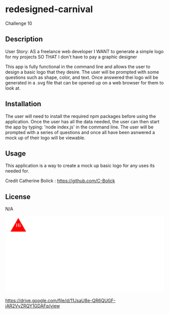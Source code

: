 # redesigned-carnival
Challenge 10
## Description

User Story:
AS a freelance web developer
I WANT to generate a simple logo for my projects
SO THAT I don't have to pay a graphic designer

This app is fully functional in the command line and allows the user to design a basic logo that they desire.
The user will be prompted with some questions such as shape, color, and text. Once answered thei logo will be
generated in a .svg file that can be opened up on a web browser for them to look at.

## Installation

The user will need to install the required npm packages before using the application.
Once the user has all the data needed, the user can then start the app by typing: 'node index.js'
in the command line. The user will be prompted with a series of questions and once all have been asnwered
a mock up of their logo will be viewable.

## Usage

This application is a way to create a mock up basic logo for any uses its needed for.

Credit
Catherine Bolick : https://github.com/C-Bolick
## License

N/A

![Alt text](<Screenshot 2023-08-06 110300.png>)

https://drive.google.com/file/d/11JsaU8e-QR6QUGF-jAR2VyZRQY1GDAFq/view


